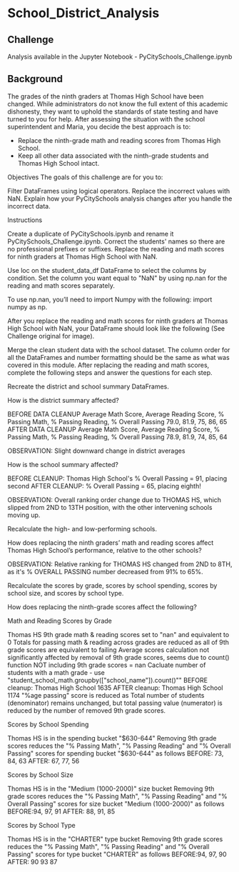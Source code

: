 # School_District_Analysis

## Challenge
Analysis available in the Jupyter Notebook - PyCitySchools_Challenge.ipynb

## Background
The grades of the ninth graders at Thomas High School have been changed. While administrators do not know the full extent of this academic dishonesty, they want to uphold the standards of state testing and have turned to you for help.
After assessing the situation with the school superintendent and Maria, you decide the best approach is to:

- Replace the ninth-grade math and reading scores from Thomas High School.
- Keep all other data associated with the ninth-grade students and Thomas High School intact.


Objectives
The goals of this challenge are for you to:

Filter DataFrames using logical operators.
Replace the incorrect values with NaN.
Explain how your PyCitySchools analysis changes after you handle the incorrect data.


Instructions

Create a duplicate of PyCitySchools.ipynb and rename it PyCitySchools_Challenge.ipynb.
Correct the students' names so there are no professional prefixes or suffixes.
Replace the reading and math scores for ninth graders at Thomas High School with NaN.

Use loc on the student_data_df DataFrame to select the columns by condition.
Set the column you want equal to "NaN" by using np.nan for the reading and math scores separately.

To use np.nan, you’ll need to import Numpy with the following: import numpy as np.


After you replace the reading and math scores for ninth graders at Thomas High School with NaN, your DataFrame should look like the following (See Challenge original for image).


Merge the clean student data with the school dataset. The column order for all the DataFrames and number formatting should be the same as what was covered in this module.
After replacing the reading and math scores, complete the following steps and answer the questions for each step.

Recreate the district and school summary DataFrames.


How is the district summary affected?

BEFORE DATA CLEANUP
Average Math Score, Average Reading Score, % Passing Math, % Passing Reading, % Overall Passing
79.0, 81.9, 75, 86, 65
AFTER DATA CLEANUP
Average Math Score, Average Reading Score, % Passing Math, % Passing Reading, % Overall Passing
78.9, 81.9, 74, 85, 64

OBSERVATION: Slight downward change in district averages



How is the school summary affected?

BEFORE CLEANUP: Thomas High School's % Overall Passing = 91, placing second
AFTER CLEANUP: % Overall Passing = 65, placing eighth!

OBSERVATION: Overall ranking order change due to THOMAS HS, which slipped from 2ND to 13TH position, with the other intervening schools moving up.




Recalculate the high- and low-performing schools.


How does replacing the ninth graders’ math and reading scores affect Thomas High School’s performance, relative to the other schools?


OBSERVATION: Relative ranking for THOMAS HS changed from 2ND to 8TH, as it's % OVERALL PASSING number decreased from 91% to 65%.




Recalculate the scores by grade, scores by school spending, scores by school size, and scores by school type.


How does replacing the ninth-grade scores affect the following?


Math and Reading Scores by Grade

Thomas HS 9th grade math & reading scores set to "nan" and equivalent to 0
Totals for passing math & reading across grades are reduced as all of 9th grade scores are equivalent to failing
Average scores calculation not significantly affected by removal of 9th grade scores, seems due to count() function NOT including 9th grade scores = nan
Cacluate number of students with a math grade - use "student_school_math.groupby(["school_name"]).count()""
BEFORE cleanup: Thomas High School       1635
AFTER cleanup: Thomas High School       1174
"%age passing" score is reduced as Total number of students (denominator) remains unchanged, but total passing value (numerator) is reduced by the number of removed 9th grade scores.



Scores by School Spending

Thomas HS is in the spending bucket "$630-644"
Removing 9th grade scores reduces the "% Passing Math", "% Passing Reading" and "% Overall Passing" scores for spending bucket "$630-644" as follows
BEFORE: 73, 84, 63
AFTER: 67, 77, 56



Scores by School Size

Thomas HS is in the "Medium (1000-2000)" size bucket
Removing 9th grade scores reduces the "% Passing Math", "% Passing Reading" and "% Overall Passing" scores for size bucket "Medium (1000-2000)" as follows
BEFORE:94, 97, 91
AFTER: 88, 91, 85



Scores by School Type

Thomas HS is in the "CHARTER" type bucket
Removing 9th grade scores reduces the "% Passing Math", "% Passing Reading" and "% Overall Passing" scores for type bucket "CHARTER" as follows
BEFORE:94, 97, 90
AFTER: 90	93	87
